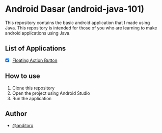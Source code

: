 # Android Dasar (android-java-101)

This repository contains the basic android application that I made using Java. This repository is intended for those of you who are learning to make android applications using Java.

## List of Applications

- [x] [Floating Action Button](https://github.com/anditorx/android-java-101/tree/main/01-FloatingActionButton#floating-action-button)

## How to use

1. Clone this repository
2. Open the project using Android Studio
3. Run the application

## Author

- [@anditorx](https://www.github.com/anditorx)
